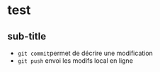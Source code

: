 # test
## sub-title

- `git commit`permet de décrire une modification
- `git push` envoi les modifs local en ligne
